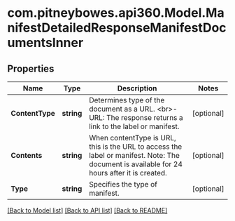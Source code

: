 # com.pitneybowes.api360.Model.ManifestDetailedResponseManifestDocumentsInner

## Properties

Name | Type | Description | Notes
------------ | ------------- | ------------- | -------------
**ContentType** | **string** | Determines type of the document as a URL. &lt;br&gt;- URL: The response returns a link to the label or manifest. | [optional] 
**Contents** | **string** | When contentType is URL, this is the URL to access the label or manifest. Note: The document is available for 24 hours after it is created. | [optional] 
**Type** | **string** | Specifies the type of manifest. | [optional] 

[[Back to Model list]](../README.md#documentation-for-models) [[Back to API list]](../README.md#documentation-for-api-endpoints) [[Back to README]](../README.md)

